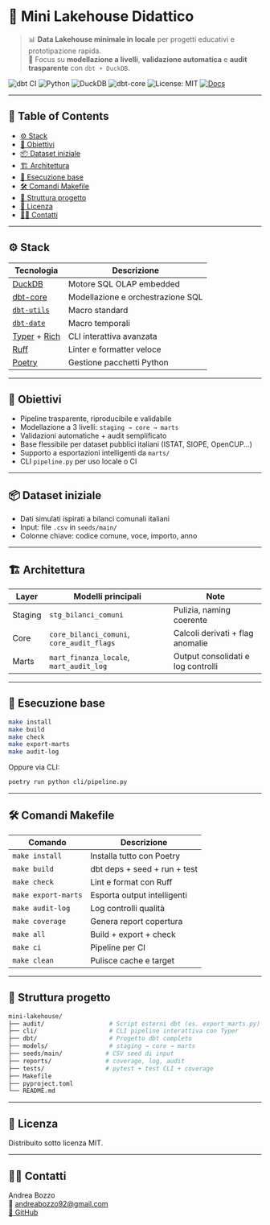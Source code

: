 # 🧊 Mini Lakehouse Didattico

> 📊 **Data Lakehouse minimale in locale** per progetti educativi e prototipazione rapida.  
> 🎯 Focus su **modellazione a livelli**, **validazione automatica** e **audit trasparente** con `dbt + DuckDB`.

![dbt CI](https://github.com/AndreaBozzo/Mini-Lakehouse-Didattico/actions/workflows/ci.yml/badge.svg)
![Python](https://img.shields.io/badge/python-3.11-blue?logo=python&style=flat)
![DuckDB](https://img.shields.io/badge/duckdb-local-yellow?logo=duckdb&style=flat)
![dbt-core](https://img.shields.io/badge/dbt-core-orange?logo=dbt&style=flat)
![License: MIT](https://img.shields.io/badge/License-MIT-green.svg)
[![Docs](https://img.shields.io/badge/docs-online-success?style=flat&logo=readthedocs)](https://andreabozzo.github.io/Mini-Lakehouse-Didattico/)

---

## 🧭 Table of Contents
- [⚙️ Stack](#️-stack)
- [🎯 Obiettivi](#-obiettivi)
- [📦 Dataset iniziale](#-dataset-iniziale)
- [🏗️ Architettura](#-architettura)
- [🧪 Esecuzione base](#-esecuzione-base)
- [🛠️ Comandi Makefile](#-comandi-makefile)
- [📁 Struttura progetto](#-struttura-progetto)
- [📄 Licenza](#-licenza)
- [🙋‍♂️ Contatti](#-contatti)

---

## ⚙️ Stack

| Tecnologia | Descrizione |
|------------|-------------|
| [DuckDB](https://duckdb.org/) | Motore SQL OLAP embedded |
| [dbt-core](https://docs.getdbt.com/) | Modellazione e orchestrazione SQL |
| [`dbt-utils`](https://hub.getdbt.com/dbt-labs/dbt_utils/) | Macro standard |
| [`dbt-date`](https://hub.getdbt.com/godatadriven/dbt_date/) | Macro temporali |
| [Typer](https://typer.tiangolo.com/) + [Rich](https://rich.readthedocs.io/) | CLI interattiva avanzata |
| [Ruff](https://docs.astral.sh/ruff/) | Linter e formatter veloce |
| [Poetry](https://python-poetry.org/) | Gestione pacchetti Python |

---

## 🎯 Obiettivi

- Pipeline trasparente, riproducibile e validabile
- Modellazione a 3 livelli: `staging → core → marts`
- Validazioni automatiche + audit semplificato
- Base flessibile per dataset pubblici italiani (ISTAT, SIOPE, OpenCUP...)
- Supporto a esportazioni intelligenti da `marts/`
- CLI `pipeline.py` per uso locale o CI

---

## 📦 Dataset iniziale

- Dati simulati ispirati a bilanci comunali italiani
- Input: file `.csv` in `seeds/main/`
- Colonne chiave: codice comune, voce, importo, anno

---

## 🏗️ Architettura

| Layer   | Modelli principali                          | Note |
|---------|---------------------------------------------|------|
| Staging | `stg_bilanci_comuni`                        | Pulizia, naming coerente |
| Core    | `core_bilanci_comuni`, `core_audit_flags`   | Calcoli derivati + flag anomalie |
| Marts   | `mart_finanza_locale`, `mart_audit_log`     | Output consolidati e log controlli |

---

## 🧪 Esecuzione base

```bash
make install
make build
make check
make export-marts
make audit-log
```

Oppure via CLI:

```bash
poetry run python cli/pipeline.py
```

---

## 🛠️ Comandi Makefile

| Comando         | Descrizione |
|----------------|-------------|
| `make install` | Installa tutto con Poetry |
| `make build`   | dbt deps + seed + run + test |
| `make check`   | Lint e format con Ruff |
| `make export-marts` | Esporta output intelligenti |
| `make audit-log` | Log controlli qualità |
| `make coverage` | Genera report copertura |
| `make all`     | Build + export + check |
| `make ci`      | Pipeline per CI |
| `make clean`   | Pulisce cache e target |

---

## 📁 Struttura progetto

```bash
mini-lakehouse/
├── audit/                  # Script esterni dbt (es. export_marts.py)
├── cli/                    # CLI pipeline interattiva con Typer
├── dbt/                    # Progetto dbt completo
├── models/                 # staging → core → marts
├── seeds/main/            # CSV seed di input
├── reports/               # coverage, log, audit
├── tests/                 # pytest + test CLI + coverage
├── Makefile
├── pyproject.toml
└── README.md
```

---

## 📄 Licenza

Distribuito sotto licenza MIT.

---

## 🙋‍♂️ Contatti

Andrea Bozzo  
📧 andreabozzo92@gmail.com  
[🔗 GitHub](https://github.com/AndreaBozzo)